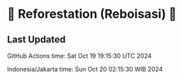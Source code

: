
# 🌳 Reforestation (Reboisasi) 🌲

## Last Updated

GitHub Actions time: Sat Oct 19 19:15:30 UTC 2024

Indonesia/Jakarta time: Sun Oct 20 02:15:30 WIB 2024

